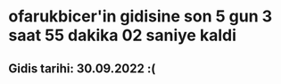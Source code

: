 # ofarukbicer'in gidisine son 5 gun 3 saat 55 dakika 02 saniye kaldi

## Gidis tarihi: 30.09.2022 :(